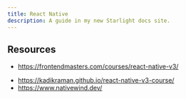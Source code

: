 ```yaml
---
title: React Native
description: A guide in my new Starlight docs site.
---
```


## Resources

- <https://frontendmasters.com/courses/react-native-v3/>

* <https://kadikraman.github.io/react-native-v3-course/>
* <https://www.nativewind.dev/>
